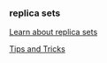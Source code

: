 ### replica sets

[Learn about replica sets](https://kubernetes.io/docs/concepts/workloads/controllers/replicaset/)

[Tips and Tricks](https://github.com/amitk-vmware/CKAD-exercises-and-solutions/blob/master/tips_and_tricks.md)

